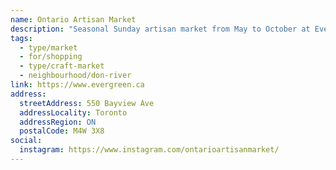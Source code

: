 ```yaml
---
name: Ontario Artisan Market
description: "Seasonal Sunday artisan market from May to October at Evergreen Brick Works, showcasing local artisans and craftspeople."
tags:
  - type/market
  - for/shopping
  - type/craft-market
  - neighbourhood/don-river
link: https://www.evergreen.ca
address:
  streetAddress: 550 Bayview Ave
  addressLocality: Toronto
  addressRegion: ON
  postalCode: M4W 3X8
social:
  instagram: https://www.instagram.com/ontarioartisanmarket/
---
```

